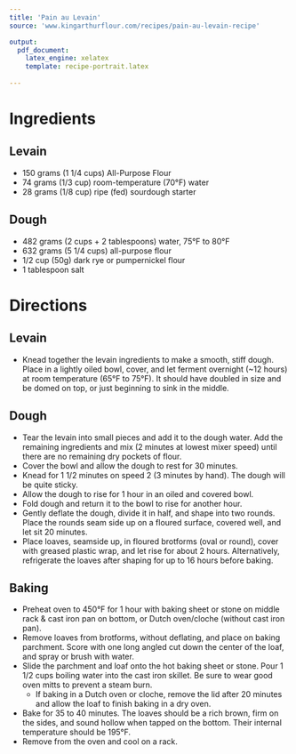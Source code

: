 ```yaml
---
title: 'Pain au Levain'
source: 'www.kingarthurflour.com/recipes/pain-au-levain-recipe'

output: 
  pdf_document:
    latex_engine: xelatex
    template: recipe-portrait.latex
    
---
```


# Ingredients

## Levain

- 150 grams (1 1/4 cups) All-Purpose Flour
- 74 grams (1/3 cup) room-temperature (70°F) water
- 28 grams (1/8 cup) ripe (fed) sourdough starter

## Dough

- 482 grams (2 cups + 2 tablespoons) water, 75°F to 80°F
- 632 grams (5 1/4 cups) all-purpose flour
- 1/2 cup (50g) dark rye or pumpernickel flour
- 1 tablespoon salt

# Directions

## Levain 

- Knead together the levain ingredients to make a smooth, stiff dough. Place in a lightly oiled bowl, cover, and let ferment overnight (~12 hours) at room temperature (65°F to 75°F). It should have doubled in size and be domed on top, or just beginning to sink in the middle.

## Dough 

- Tear the levain into small pieces and add it to the dough water. Add the remaining ingredients and mix (2 minutes at lowest mixer speed) until there are no remaining dry pockets of flour. 
- Cover the bowl and allow the dough to rest for 30 minutes.
- Knead for 1 1/2 minutes on speed 2 (3 minutes by hand). The dough will be quite sticky.
- Allow the dough to rise for 1 hour in an oiled and covered bowl.
- Fold dough and return it to the bowl to rise for another hour.
- Gently deflate the dough, divide it in half, and shape into two rounds. Place the rounds seam side up on a floured surface, covered well, and let sit 20 minutes.
- Place loaves, seamside up, in floured brotforms (oval or round), cover with greased plastic wrap, and let rise for about 2 hours. Alternatively, refrigerate the loaves after shaping for up to 16 hours before baking.

## Baking 

- Preheat oven to 450°F for 1 hour with baking sheet or stone on middle rack & cast iron pan on bottom, or Dutch oven/cloche (without cast iron pan).
- Remove loaves from brotforms, without deflating, and place on baking parchment. Score with one long angled cut down the center of the loaf, and spray or brush with water.
- Slide the parchment and loaf onto the hot baking sheet or stone. Pour 1 1/2 cups boiling water into the cast iron skillet. Be sure to wear good oven mitts to prevent a steam burn.
  - If baking in a Dutch oven or cloche, remove the lid after 20 minutes and allow the loaf to finish baking in a dry oven.
- Bake for 35 to 40 minutes. The loaves should be a rich brown, firm on the sides, and sound hollow when tapped on the bottom. Their internal temperature should be 195°F.
- Remove from the oven and cool on a rack.
